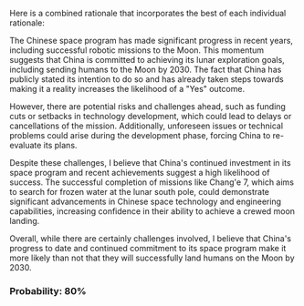 Here is a combined rationale that incorporates the best of each individual rationale:

The Chinese space program has made significant progress in recent years, including successful robotic missions to the Moon. This momentum suggests that China is committed to achieving its lunar exploration goals, including sending humans to the Moon by 2030. The fact that China has publicly stated its intention to do so and has already taken steps towards making it a reality increases the likelihood of a "Yes" outcome.

However, there are potential risks and challenges ahead, such as funding cuts or setbacks in technology development, which could lead to delays or cancellations of the mission. Additionally, unforeseen issues or technical problems could arise during the development phase, forcing China to re-evaluate its plans.

Despite these challenges, I believe that China's continued investment in its space program and recent achievements suggest a high likelihood of success. The successful completion of missions like Chang'e 7, which aims to search for frozen water at the lunar south pole, could demonstrate significant advancements in Chinese space technology and engineering capabilities, increasing confidence in their ability to achieve a crewed moon landing.

Overall, while there are certainly challenges involved, I believe that China's progress to date and continued commitment to its space program make it more likely than not that they will successfully land humans on the Moon by 2030.

### Probability: 80%